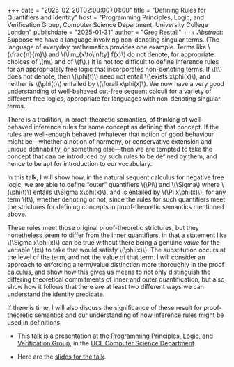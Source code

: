 +++
date = "2025-02-20T02:00:00+01:00"
title = "Defining Rules for Quantifiers and Identity"
host = "Programming Principles, Logic, and Verification Group, Computer Science Department, University College London"
publishdate = "2025-01-31"
author = "Greg Restall"
+++
*Abstract*: 
Suppose we have a language involving non-denoting singular terms.
(The language of everyday mathematics provides one example. Terms
like \\(\frac{n}{m}\\) and \\(\lim_{x\to\infty} f(x)\\) do not denote, for
appropriate choices of \\(m\\) and of \\(f\\).) It is not too difficult to
define inference rules for an appropriately free logic that incorporates
non-denoting terms. If \\(t\\) does not denote, then \\(\phi(t)\\) need not
entail \\(\exists x\phi(x)\\), and neither is \\(\phi(t)\\) entailed by
\\(\forall x\phi(x)\\).  We now have a very good understanding of well-behaved
cut-free sequent calculi for a variety of different free logics, appropriate
for languages with non-denoting singular terms. 

There is a tradition, in proof-theoretic semantics, of thinking of well-behaved
inference rules for some concept as defining that concept.  If the rules are
well-enough behaved (whatever that notion of good behaviour might be—whether a
notion of harmony, or conservative extension and unique definability, or
something else—then we are tempted to take the concept that can be introduced
by such rules to be defined by them, and hence to be apt for introduction to
our vocabulary.  

In this talk, I will show how, in the natural sequent calculus for negative free logic, we are able to define “outer” quantifiers \\(\Pi\\) and \\(\Sigma\\)
where \\(\phi(t)\\) entails \\(\Sigma x\phi(x)\\), and is entailed by \\(\Pi x\phi(x)\\), for any term \\(t\\), whether denoting or not, 
since the rules for such quantifiers meet the strictures for defining
concepts in proof-theoretic semantics mentioned above.

These rules meet those original proof-theoretic strictures, but they nonetheless seem to differ from the inner quantifiers, in that a statement like \\(\Sigma x\phi(x)\\) can be true without there being a genuine *value* for the variable \\(x\\) to take that would satisfy \\(\phi(x)\\). The substitution occurs at the level of the term, and not the value of that term. I will consider an approach to enforcing a term/value distinction more thoroughly in the proof calculus, and show how this gives us means to not only distinguish the differing theoretical commitments of inner and outer quantification, but also show how it follows that there are at least two different ways we can understand the identity predicate.


If there is time, I will also discuss the
significance of these result for proof-theoretic semantics and our understanding
of how inference rules might be used in definitions.

* This talk is a presentation at the [Programming Principles, Logic, and Verification Group](http://pplv.cs.ucl.ac.uk/),
  in the [UCL Computer Science Department](http://www.cs.ucl.ac.uk).

* Here are the [slides for the talk](/slides/drqi-pplv-ucl.pdf).


